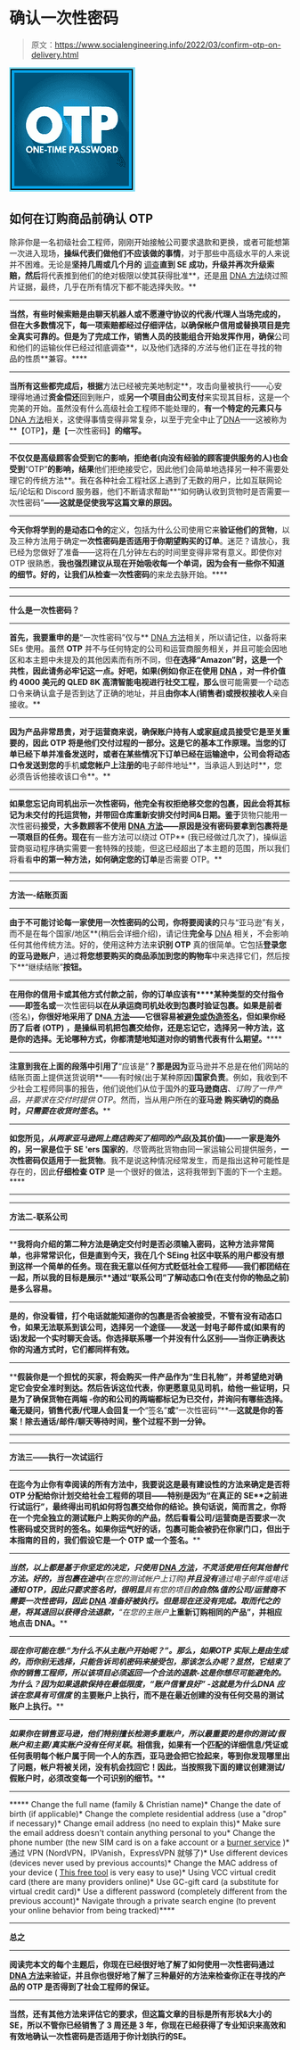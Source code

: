 # 确认一次性密码

> 原文：<https://www.socialengineering.info/2022/03/confirm-otp-on-delivery.html>

[![](img/682ca214fec85f134fa147e69670b25f.png)](https://blogger.googleusercontent.com/img/a/AVvXsEiqNAd3euIUIDLbrg4Pq_cm83dTueNfPmsX8hrbqurz0o0l9PX3vP8-oBm46ghCS44rYRmYdfxnd4WUiasaSP-goxUV-L9WX5jpxzSW7NiWDIMCVa7nNiTirT5sEPJsXn0Ak2M8YPKw9lspNNCxR0H42AaXaslx8o6ecqkomXEFcpKOZfWZ9nYSO4oY=s226)

## **如何在订购商品前确认 OTP**

除非你是一名初级社会工程师，刚刚开始接触公司要求退款和更换，或者可能想第一次进入现场，**操纵代表们做他们不应该做的事情**，对于那些中高级水平的人来说并不困难。无论是**坚持几周或几个月的** [调查](https://www.socialengineers.net/2020/04/company-investigation.html)**直到 SE 成功，升级并再次升级索赔，然后**将代表推到他们的绝对极限以使其获得批准**，还是[用](https://www.socialengineers.net/2020/12/carrier-taking-photos.html) [DNA 方法](https://www.socialengineers.net/2020/08/the-dna-method.html)绕过照片证据，最终，几乎在所有情况下都不能选择失败。**

 ****

**当然，有些时候索赔是由聊天机器人或不愿遵守协议的代表/代理人当场完成的，但在大多数情况下，**每一项索赔都经过仔细评估，以确保帐户信用或替换项目是完全真实可靠的**。但是为了完成工作，销售人员的技能组合开始发挥作用，确保**公司和他们的运输伙伴已经过彻底调查**，以及他们选择的*方法*与他们正在寻找的物品的性质**兼容。****

 ****

**当所有这些都完成后，根据**方法已经被完美地制定**，攻击向量被执行——心安理得地通过**资金偿还**回到账户，或**另一个项目由公司支付**来实现其目标，这是一个完美的开始。虽然没有什么高级社会工程师不能处理的，**有一个特定的元素只与** [DNA 方法](https://www.socialengineers.net/2020/08/the-dna-method.html)相关，这使得事情变得非常复杂，以至于完全中止了[DNA](https://www.socialengineers.net/2020/08/the-dna-method.html)——这被称为**【OTP】**，是**【一次性密码】**的缩写。**

 ****

**不仅仅是高级顾客会受到它的影响，拒绝者(向没有经验的顾客提供服务的人)也会受到**“OTP”**的影响，结果**他们拒绝接受它，因此他们会简单地选择另一种不需要处理它的传统方法**。我在各种社会工程社区上遇到了无数的用户，比如互联网论坛/论坛和 Discord 服务器，他们不断请求帮助**“如何确认收到货物时是否需要一次性密码”**——这就是促使我写这篇文章的原因。**

 ****

**今天你将学到的是动态口令的**定义，包括为什么公司使用它来**验证他们的货物**，以及三种方法用于确定**一次性密码是否适用于你期望购买的订单**。迷茫？请放心，我已经为您做好了准备——这将在几分钟左右的时间里变得非常有意义。即使你对 OTP 很熟悉，**我也强烈建议从现在开始吸收每一个单词，因为会有一些你不知道的细节。好的，让我们从检查一次性密码**的来龙去脉开始。****

 ****

 ****

****什么是一次性密码？****

 ****

**首先，我要重申的是**“一次性密码”仅与** [DNA 方法](https://www.socialengineers.net/2020/08/the-dna-method.html)相关，所以请记住，以备将来 SEs 使用。虽然 **OTP** 并不与任何特定的公司和运营商服务相关，并且可能会因地区和本主题中未提及的其他因素而有所不同，但**在选择“Amazon”**时，这是一个共性，因此请务必牢记这一点。好吧，如果(例如)你正在**使用 [DNA](https://www.socialengineers.net/2020/08/the-dna-method.html) ，**对一件价值约 4000 美元的 QLED 8K 高清智能电视**进行社交工程，那么**很可能需要一个动态口令来确认盒子是否到达了正确的地址，并且**由你本人(销售者)或授权接收人**亲自接收。**

 ****

**因为产品非常昂贵，**对于运营商来说，确保账户持有人或家庭成员**接受它是至关重要的，因此 OTP 将是他们交付过程的一部分。这是它的基本工作原理。当您的订单已经下单并准备发送时，或者在某些情况下订单已经在运输途中，公司会将动态口令发送到您的**手机**或您帐户上注册的**电子邮件地址**，当承运人到达时**，您必须告诉他接收该口令**。**

 ****

**如果您忘记向司机出示一次性密码，**他完全有权拒绝移交您的包裹**，因此会将其标记为未交付的托运货物，并带回仓库重新安排交付时间&日期。鉴于**货物只能用一次性密码**接受，大多数顾客不使用 [DNA 方法](https://www.socialengineers.net/2020/08/the-dna-method.html)——原因是没有密码要拿到包裹将是一项艰巨的任务。现在**有一些方法可以绕过 OTP** (我已经做过几次了)，操纵运营商驱动程序确实需要一套特殊的技能，但这已经超出了本主题的范围，所以我们将看看**中的第一种方法，如何确定您的订单**是否需要 OTP。**

 ****

 ****

****方法一-结账页面****

 ****

**由于不可能讨论每一家使用一次性密码的公司，你将要阅读的**只与“亚马逊”有关，而不是在每个国家/地区**(稍后会详细介绍)，请记住**完全与** [DNA](https://www.socialengineers.net/2020/08/the-dna-method.html) 相关，不会影响任何其他传统方法。好的，使用这种方法来**识别 OTP** 真的很简单。它包括**登录您的亚马逊账户**，通过**将您想要购买的商品添加到您的购物车**中来选择它们，然后按下**“继续结账”**按钮。**

 ****

**在用你的信用卡或其他方式付款之前，你的订单应该有****某种类型的交付指令——即签名或**一次性密码**以在从承运商司机处收到包裹时验证包裹。如果是前者**(签名)**，你很好地采用了 [DNA 方法](https://www.socialengineers.net/2020/08/the-dna-method.html)——它很容易被[避免或伪造签名](https://www.socialengineers.net/2021/04/avoid-signature-on-delivery.html)，但如果你经历了后者 **(OTP)** ，是操纵司机把包裹交给你，还是忘记它，选择另一种方法，这是你的选择。**无论哪种方式，你都清楚地知道对你的销售代表有什么期望。********

 ****

**注意到我在上面的段落中引用了**“应该是”**？那是因为**亚马逊并不总是在他们网站的结账页面上提供送货说明**——有时候(出于某种原因)**国家负责**。例如，我收到不少社会工程师同事的报告，他们说他们从位于国外的**亚马逊商店**、*订购了一件产品，并要求在交付时提供 OTP*。然而，当从用户所在的**亚马逊** **购买确切的商品时，*只需要在收货时签名*。****

 ****

**如您所见，*从两家亚马逊网上商店购买了相同的产品*(及其价值)——**一家是海外的**，另一家是位于 SE 'ers 国家的**，尽管两批货物由同一家运输公司提供服务，**一次性密码仅适用于一批货物**。我不是说这种情况经常发生，而是指出这种可能性是存在的，因此**仔细检查 OTP** 是一个很好的做法，这将我带到下面的下一个主题。****

 ********

 ********

******方法二-联系公司******

 ********

****我将向**介绍的第二种方法是确定交付**时是否必须输入密码，这种方法非常简单，也非常常识化，但是直到今天，我在几个 SEing 社区中联系的用户都没有想到这样一个简单的任务。现在**我无意以任何方式贬低社会工程师**——我们都团结在一起，所以我的目标是展示**通过“联系公司”**了解动态口令(在支付你的物品之前)是多么容易。****

 ********

****是的，你没看错，**打个电话就能知道你的包裹是否会被接受，不管有没有动态口令**，如果无法联系到该公司，选择另一个途径——发送一封**电子邮件**或(如果有的话)发起一个**实时聊天会话**。你选择联系哪一个并没有什么区别——当你正确表达你的沟通方式时，它们都同样有效。****

 ********

****假装你是一个担忧的买家，将会**购买一件产品作为“生日礼物”，并希望绝对确定它会安全准时到达**。然后告诉这位代表，你更愿意见见司机，给他一些证明，只是为了**确保货物在两端** -你的和公司的两端都标记为已交付，并询问有哪些选择。毫无疑问，销售代表/代理人会回复一个**“签名”**或**“一次性密码”**—**这就是你的答案！**除去通话/邮件/聊天等待时间，整个过程不到一分钟。****

 ********

 ********

******方法三——执行一次试运行******

 ********

****在迄今为止你有幸阅读的所有方法中，我要说这是最有建设性的方法来确定是否将 **OTP** 分配给你计划交给社会工程师的项目——特别是因为**“在真正的 SE**之前进行试运行”，最终得出司机如何将包裹交给你的结论。换句话说，简而言之，**你将在一个完全独立的测试账户上购买你的产品**，然后看看公司/运营商是否要求一次性密码或交货时的签名。如果你运气好的话，**包裹可能会被扔在你家门口**，但出于本指南的目的，我们假设它是一个 **OTP 或一个签名**。****

 ********

****当然，以上都是基于你坚定的决定，只使用 [DNA 方法](https://www.socialengineers.net/2020/08/the-dna-method.html)，不灵活使用任何其他替代方法。好的，当包裹在途中**(在您的测试帐户上订购)**并且没有**通过电子邮件或电话**通知 OTP，因此只要求签名时，很明显**具有您的项目**的自然&值的公司/运营商不需要一次性密码，因此 [DNA](https://www.socialengineers.net/2020/08/the-dna-method.html) 准备好被执行。但是现在还没有完成。取而代之的是，将其退回以获得合法退款，**“在您的*主账户***上重新订购相同的产品”，并相应地点击 DNA。****

 ********

****现在你可能在想:**“为什么不从主账户开始呢？”**。那么，如果**OTP 实际上是由**生成的，而你别无选择，只能告诉司机密码来接受包，那该怎么办呢？显然，它结束了你的销售工程师，所以该项目必须返回一个合法的退款-这是你想尽可能避免的。为什么？因为**如果退款保持在最低限度，“账户信誉良好”** -这就是为什么*DNA 应该在您具有**可信度*** 的主要账户上执行，而不是在最近创建的没有任何交易的测试账户上执行。****

 ********

****如果你在销售**亚马逊**，他们特别擅长**检测多重账户**，所以最重要的是你的测试/假账户和主要/真实账户*没有任何关联*。相信我，**如果有一个匹配的详细信息/凭证或任何表明每个帐户属于同一个人的东西，亚马逊会把它捡起来**，等到你发现哪里出了问题，帐户将被关闭，没有机会找回它！因此，当按照我下面的建议创建测试/假账户时，必须**改变每一个可识别的细节。******

 ********

*****   Change the full name (family & Christian name)*   Change the date of birth (if applicable)*   Change the complete residential address (use a "drop" if necessary)*   Change email address (no need to explain this)*   Make sure the email address doesn't contain anything personal to you*   Change the phone number (the new SIM card is on a fake account or a [burner service](https://www.burnerapp.com/) )*   通过 VPN (NordVPN，IPVanish，ExpressVPN 就够了)*   Use different devices (devices never used by previous accounts)*   Change the MAC address of your device ( [This free tool](https://technitium.com/tmac/) is very easy to use)*   Using VCC virtual credit card (there are many providers online)*   Use GC-gift card (a substitute for virtual credit card)*   Use a different password (completely different from the previous account)*   Navigate through a private search engine (to prevent your online behavior from being tracked)****

 ********

******总之******

 ********

****阅读完本文的每个主题后，你现在已经很好地了解了如何使用**一次性密码通过 [DNA 方法](https://www.socialengineers.net/2020/08/the-dna-method.html)来验证**，并且你也很好地了解了三种最好的方法来**检查你正在寻找的产品的 OTP 是否得到了社会工程师**的保证。****

 ********

****当然，还有其他方法来评估它的要求，但这篇文章的目标是所有形状&大小的 SE，所以不管你已经销售了 3 周还是 3 年，你现在已经获得了专业知识来高效和有效地**确认一次性密码是否适用于你计划执行的**SE。****